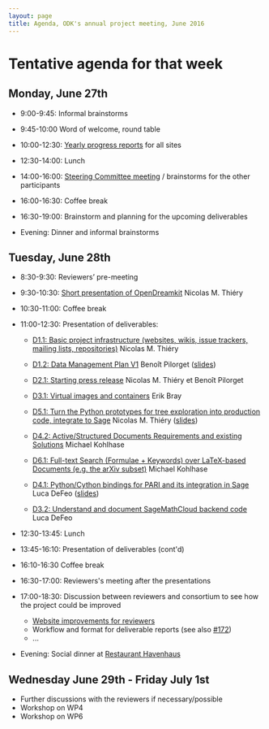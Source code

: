 ```yaml
---
layout: page
title: Agenda, ODK's annual project meeting, June 2016
---
```


# Tentative agenda for that week

## Monday, June 27th

  - 9:00-9:45: Informal brainstorms
  - 9:45-10:00 Word of welcome, round table
  - 10:00-12:30: [Yearly progress reports](../ProgressReports/) for all sites

  - 12:30-14:00: Lunch

  - 14:00-16:00: [Steering Committee meeting](../steering-slides) / brainstorms for the other participants
  - 16:00-16:30: Coffee break
  - 16:30-19:00: Brainstorm and planning for the upcoming deliverables

  - Evening: Dinner and informal brainstorms

## Tuesday, June 28th

  - 8:30-9:30: Reviewers’ pre-meeting
  - 9:30-10:30: [Short presentation of OpenDreamkit](http://opendreamkit.org/about-mathematicians) Nicolas M. Thiéry
  - 10:30-11:00: Coffee break
  - 11:00-12:30: Presentation of deliverables:
    - [D1.1: Basic project infrastructure (websites, wikis, issue trackers, mailing lists, repositories)](https://github.com/OpenDreamKit/OpenDreamKit/issues/17)
      Nicolas M. Thiéry
    - [D1.2: Data Management Plan V1](https://github.com/OpenDreamKit/OpenDreamKit/issues/18)
      Benoît Pilorget ([slides](../DeliverablePresentations/D1.2))
    - [D2.1: Starting press release](https://github.com/OpenDreamKit/OpenDreamKit/issues/34)
      Nicolas M. Thiéry et Benoît Pilorget

    - [D3.1: Virtual images and containers](https://github.com/OpenDreamKit/OpenDreamKit/issues/58)
      Erik Bray
    - [D5.1: Turn the Python prototypes for tree exploration into production code, integrate to Sage](https://github.com/OpenDreamKit/OpenDreamKit/issues/107)
      Nicolas M. Thiéry ([slides](https://github.com/OpenDreamKit/OpenDreamKit/raw/master/WP5/D5.1/slides-final.pdf))

    - [D4.2: Active/Structured Documents Requirements and existing Solutions](https://github.com/OpenDreamKit/OpenDreamKit/issues/91)
      Michael Kohlhase
    - [D6.1: Full-text Search (Formulae + Keywords) over LaTeX-based Documents (e.g. the arXiv subset)](https://github.com/OpenDreamKit/OpenDreamKit/issues/133)
      Michael Kohlhase

    - [D4.1: Python/Cython bindings for PARI and its integration in Sage](https://github.com/OpenDreamKit/OpenDreamKit/issues/83) Luca DeFeo ([slides](../DeliverablePresentations/D4.1))
    - [D3.2: Understand and document SageMathCloud backend code](https://github.com/OpenDreamKit/OpenDreamKit/issues/61) Luca DeFeo

  - 12:30-13:45: Lunch

  - 13:45-16:10: Presentation of deliverables (cont'd)
  - 16:10-16:30 Coffee break
  - 16:30-17:00: Reviewers's meeting after the presentations
  - 17:00-18:30: Discussion between reviewers and consortium to see how the project could be improved
       - [Website improvements for reviewers](https://github.com/OpenDreamKit/OpenDreamKit.github.io/issues/18)
       - Workflow and format for deliverable reports (see also [#172](https://github.com/OpenDreamKit/OpenDreamKit/issues/172))
       - ...

  - Evening: Social dinner at [Restaurant Havenhaus](http://www.hotel-havenhaus.de/)

## Wednesday June 29th - Friday July 1st

  - Further discussions with the reviewers if necessary/possible
  - Workshop on WP4
  - Workshop on WP6
